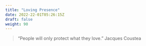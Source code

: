 ```yaml
---
title: "Loving Presence"
date: 2022-22-01T05:26:15Z
draft: false
weight: 90
---
```

> “People will only protect what they love.”
 Jacques Coustea
